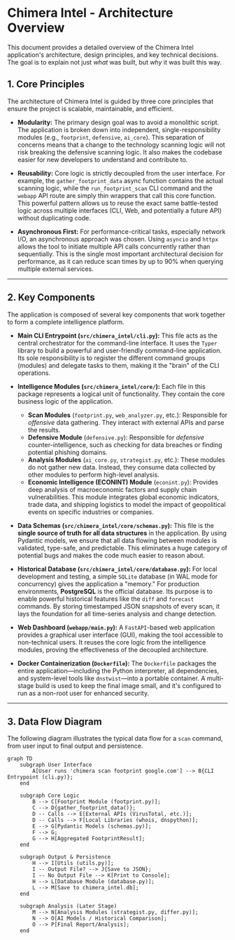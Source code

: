 # Chimera Intel - Architecture Overview

This document provides a detailed overview of the Chimera Intel application's architecture, design principles, and key technical decisions. The goal is to explain not just *what* was built, but *why* it was built this way.

## 1. Core Principles

The architecture of Chimera Intel is guided by three core principles that ensure the project is scalable, maintainable, and efficient.

* **Modularity:** The primary design goal was to avoid a monolithic script. The application is broken down into independent, single-responsibility modules (e.g., `footprint`, `defensive`, `ai_core`). This separation of concerns means that a change to the technology scanning logic will not risk breaking the defensive scanning logic. It also makes the codebase easier for new developers to understand and contribute to.

* **Reusability:** Core logic is strictly decoupled from the user interface. For example, the `gather_footprint_data` async function contains the actual scanning logic, while the `run_footprint_scan` CLI command and the `webapp` API route are simply thin wrappers that call this core function. This powerful pattern allows us to reuse the exact same battle-tested logic across multiple interfaces (CLI, Web, and potentially a future API) without duplicating code.

* **Asynchronous First:** For performance-critical tasks, especially network I/O, an asynchronous approach was chosen. Using `asyncio` and `httpx` allows the tool to initiate multiple API calls concurrently rather than sequentially. This is the single most important architectural decision for performance, as it can reduce scan times by up to 90% when querying multiple external services.

---

## 2. Key Components

The application is composed of several key components that work together to form a complete intelligence platform.

* **Main CLI Entrypoint (`src/chimera_intel/cli.py`):**
    This file acts as the central orchestrator for the command-line interface. It uses the `Typer` library to build a powerful and user-friendly command-line application. Its sole responsibility is to register the different command groups (modules) and delegate tasks to them, making it the "brain" of the CLI operations.

* **Intelligence Modules (`src/chimera_intel/core/`):**
    Each file in this package represents a logical unit of functionality. They contain the core business logic of the application.
    * **Scan Modules** (`footprint.py`, `web_analyzer.py`, etc.): Responsible for *offensive* data gathering. They interact with external APIs and parse the results.
    * **Defensive Module** (`defensive.py`): Responsible for *defensive* counter-intelligence, such as checking for data breaches or finding potential phishing domains.
    * **Analysis Modules** (`ai_core.py`, `strategist.py`, etc.): These modules do not gather new data. Instead, they consume data collected by other modules to perform high-level analysis.
    * **Economic Intelligence (ECONINT) Module** (`econint.py`): Provides deep analysis of macroeconomic factors and supply chain vulnerabilities. This module integrates global economic indicators, trade data, and shipping logistics to model the impact of geopolitical events on specific industries or companies.

* **Data Schemas (`src/chimera_intel/core/schemas.py`):**
    This file is the **single source of truth for all data structures** in the application. By using Pydantic models, we ensure that all data flowing between modules is validated, type-safe, and predictable. This eliminates a huge category of potential bugs and makes the code much easier to reason about.

* **Historical Database (`src/chimera_intel/core/database.py`):**
    For local development and testing, a simple `SQLite` database (in WAL mode for concurrency) gives the application a "memory." For production environments, **PostgreSQL** is the official database. Its purpose is to enable powerful historical features like the `diff` and `forecast` commands. By storing timestamped JSON snapshots of every scan, it lays the foundation for all time-series analysis and change detection.

* **Web Dashboard (`webapp/main.py`):**
    A `FastAPI`-based web application provides a graphical user interface (GUI), making the tool accessible to non-technical users. It reuses the core logic from the intelligence modules, proving the effectiveness of the decoupled architecture.

* **Docker Containerization (`Dockerfile`):**
    The `Dockerfile` packages the entire application—including the Python interpreter, all dependencies, and system-level tools like `dnstwist`—into a portable container. A multi-stage build is used to keep the final image small, and it's configured to run as a non-root user for enhanced security.

---

## 3. Data Flow Diagram

The following diagram illustrates the typical data flow for a `scan` command, from user input to final output and persistence.

```mermaid
graph TD
    subgraph User Interface
        A[User runs 'chimera scan footprint google.com'] --> B{CLI Entrypoint (cli.py)};
    end

    subgraph Core Logic
        B --> C[Footprint Module (footprint.py)];
        C --> D{gather_footprint_data()};
        D -- Calls --> E[External APIs (VirusTotal, etc.)];
        D -- Calls --> F[Local Libraries (whois, dnspython)];
        E --> G[Pydantic Models (schemas.py)];
        F --> G;
        G --> H[Aggregated FootprintResult];
    end

    subgraph Output & Persistence
        H --> I[Utils (utils.py)];
        I -- Output File? --> J{Save to JSON};
        I -- No Output File --> K[Print to Console];
        H --> L[Database Module (database.py)];
        L --> M[Save to chimera_intel.db];
    end

    subgraph Analysis (Later Stage)
        M --> N[Analysis Modules (strategist.py, differ.py)];
        N --> O[AI Models / Historical Comparison];
        O --> P[Final Report/Analysis];
    end